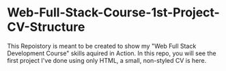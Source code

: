 # Web-Full-Stack-Course-1st-Project-CV-Structure
This Repoistory is meant to be created to show my "Web Full Stack Development Course" skills aquired in Action. In this repo, you will see the first project I've done using only HTML, a small, non-styled CV is here. 
